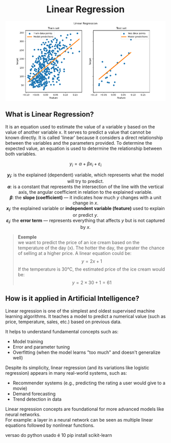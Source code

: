 <div style="text-align: center">
    <h1>Linear Regression</h1>
</div>
<img src="img/sphx_glr_plot_ols_001.png" alt="Minha imagem legal" style="display: block; margin: auto;" />

## What is Linear Regression?
It is an equation used to estimate the value of a variable y based on the value of another variable x. It serves to predict a value that cannot be known directly. It is called 'linear' because it considers a direct relationship between the variables and the parameters provided. To determine the expected value, an equation is used to determine the relationship between both variables.

$$
y_i = \alpha + \beta x_i + \varepsilon_i
$$


<div align="center">

**$y_i$**: is the explained (dependent) variable, which represents what the model will try to predict.  
**$\alpha$**: is a constant that represents the intersection of the line with the vertical axis, the angular coefficient in relation to the explained variable.  
**$\beta$**: the **slope (coefficient)** — it indicates how much $y$ changes with a unit change in $x$.  
**$x_i$**: the explained variable or **independent variable (feature)** used to explain or predict $y$.  
**$\varepsilon_i$**: the **error term** — represents everything that affects $y$ but is not captured by $x$.

</div>

> **Exemple**  
we want to predict the price of an ice cream based on the temperature of the day (x). The hotter the day, the greater the chance of selling at a higher price. A linear equation could be:
$$
y = 2x + 1
$$
 If the temperature is 30°C, the estimated price of the ice cream would be:
$$
y = 2 \times 30 + 1 = 61
$$

## How is it applied in Artificial Intelligence?

Linear regression is one of the simplest and oldest supervised machine learning algorithms. It teaches a model to predict a numerical value (such as price, temperature, sales, etc.) based on previous data.

It helps to understand fundamental concepts such as:

- Model training  
- Error and parameter tuning  
- Overfitting (when the model learns "too much" and doesn't generalize well)  

Despite its simplicity, linear regression (and its variations like logistic regression) appears in many real-world systems, such as:

- Recommender systems (e.g., predicting the rating a user would give to a movie)  
- Demand forecasting  
- Trend detection in data  

Linear regression concepts are foundational for more advanced models like neural networks.  
For example: a layer in a neural network can be seen as multiple linear equations followed by nonlinear functions.

versao do python usado é 10 pip install scikit-learn